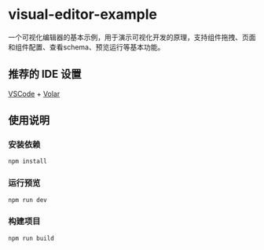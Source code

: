 # visual-editor-example

一个可视化编辑器的基本示例，用于演示可视化开发的原理，支持组件拖拽、页面和组件配置、查看schema、预览运行等基本功能。

## 推荐的 IDE 设置

[VSCode](https://code.visualstudio.com/) + [Volar](https://marketplace.visualstudio.com/items?itemName=Vue.volar)

## 使用说明

### 安装依赖

```sh
npm install
```

### 运行预览

```sh
npm run dev
```

### 构建项目

```sh
npm run build
```
